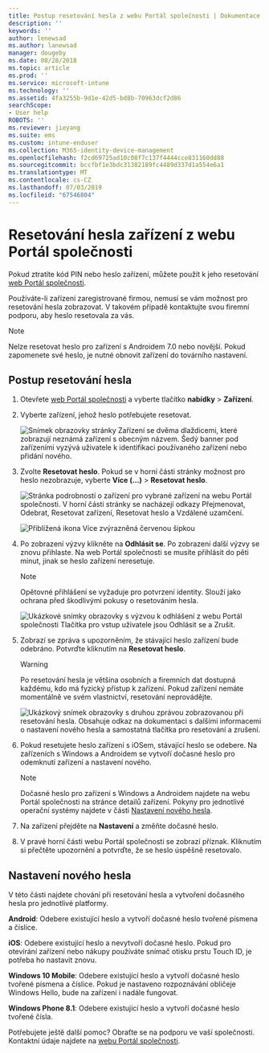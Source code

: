 ```yaml
---
title: Postup resetování hesla z webu Portál společnosti | Dokumentace Microsoftu
description: ''
keywords: ''
author: lenewsad
ms.author: lanewsad
manager: dougeby
ms.date: 08/28/2018
ms.topic: article
ms.prod: ''
ms.service: microsoft-intune
ms.technology: ''
ms.assetid: 4fa3255b-9d1e-42d5-bd8b-70963dcf2d86
searchScope:
- User help
ROBOTS: ''
ms.reviewer: jieyang
ms.suite: ems
ms.custom: intune-enduser
ms.collection: M365-identity-device-management
ms.openlocfilehash: f2cd69725ad10c08f7c137f4444cce831160dd88
ms.sourcegitcommit: bccfbf1e3bdc31382189fc4489d337d1a554e6a1
ms.translationtype: MT
ms.contentlocale: cs-CZ
ms.lasthandoff: 07/03/2019
ms.locfileid: "67546804"
---
```

# <a name="how-to-reset-your-device-passcode-from-the-company-portal-website"></a>Resetování hesla zařízení z webu Portál společnosti

Pokud ztratíte kód PIN nebo heslo zařízení, můžete použít k jeho resetování [web Portál společnosti](https://portal.manage.microsoft.com).  

Používáte-li zařízení zaregistrované firmou, nemusí se vám možnost pro resetování hesla zobrazovat. V takovém případě kontaktujte svou firemní podporu, aby heslo resetovala za vás.

   > [!NOTE]
   > Nelze resetovat heslo pro zařízení s Androidem 7.0 nebo novější. Pokud zapomenete své heslo, je nutné obnovit zařízení do továrního nastavení. 

## <a name="reset-your-passcode"></a>Postup resetování hesla

1. Otevřete [web Portál společnosti](https://portal.manage.microsoft.com) a vyberte tlačítko __nabídky__ > __Zařízení__.  

2. Vyberte zařízení, jehož heslo potřebujete resetovat.  

    ![Snímek obrazovky stránky Zařízení se dvěma dlaždicemi, které zobrazují neznámá zařízení s obecným názvem. Šedý banner pod zařízeními vyzývá uživatele k identifikaci používaného zařízení nebo přidání nového.](./media/rename-reset-device-step2-1808.png) 

3. Zvolte **Resetovat heslo**. Pokud se v horní části stránky možnost pro heslo nezobrazuje, vyberte **Více (…)**  > **Resetovat heslo**.   

   ![Stránka podrobností o zařízení pro vybrané zařízení na webu Portál společnosti. V horní části stránky se nacházejí odkazy Přejmenovat, Odebrat, Resetovat zařízení, Resetovat heslo a Vzdálené uzamčení. ](./media/rename-reset-device-1808.png)   

    ![Přiblížená ikona Více zvýrazněná červenou šipkou](./media/rename-reset-device-step3-more-1808.png)  

4. Po zobrazení výzvy klikněte na **Odhlásit se**. Po zobrazení další výzvy se znovu přihlaste. Na web Portál společnosti se musíte přihlásit do pěti minut, jinak se heslo zařízení neresetuje.  

   > [!NOTE]
   > Opětovné přihlášení se vyžaduje pro potvrzení identity. Slouží jako ochrana před škodlivými pokusy o resetováním hesla.

   ![Ukázkové snímky obrazovky s výzvou k odhlášení z webu Portál společnosti Tlačítka pro vstup uživatele jsou Odhlásit se a Zrušit.](./media/iwp-reset-passcode-popup-1808.png)

5. Zobrazí se zpráva s upozorněním, že stávající heslo zařízení bude odebráno. Potvrďte kliknutím na **Resetovat heslo**.  
    > [!WARNING]
    > Po resetování hesla je většina osobních a firemních dat dostupná každému, kdo má fyzický přístup k zařízení. Pokud zařízení nemáte momentálně ve svém vlastnictví, resetování neprovádějte.  

   ![Ukázkový snímek obrazovky s druhou zprávou zobrazovanou při resetování hesla. Obsahuje odkaz na dokumentaci s dalšími informacemi o nastavení nového hesla a samostatná tlačítka pro resetování a zrušení.](./media/iwp-reset-passcode-popup2-1808.png) 

6. Pokud resetujete heslo zařízení s iOSem, stávající heslo se odebere. Na zařízeních s Windows a Androidem se vytvoří dočasné heslo pro odemknutí zařízení a nastavení nového. 

   > [!NOTE]
   > Dočasné heslo pro zařízení s Windows a Androidem najdete na webu Portál společnosti na stránce detailů zařízení. Pokyny pro jednotlivé operační systémy najdete v části [Nastavení nového hesla](reset-your-passcode-cpwebsite.md#set-up-a-new-passcode).  
   
7. Na zařízení přejděte na **Nastavení** a změňte dočasné heslo. 

8. V pravé horní části webu Portál společnosti se zobrazí příznak. Kliknutím si přečtěte upozornění a potvrďte, že se heslo úspěšně resetovalo.  

## <a name="set-up-a-new-passcode"></a>Nastavení nového hesla  

V této části najdete chování při resetování hesla a vytvoření dočasného hesla pro jednotlivé platformy.  

**Android**: Odebere existující heslo a vytvoří dočasné heslo tvořené písmena a číslice.

**iOS**: Odebere existující heslo a nevytvoří dočasné heslo. Pokud pro otevírání zařízení nebo nákupy používáte snímač otisku prstu Touch ID, je potřeba ho nastavit znovu.  

**Windows 10 Mobile**: Odebere existující heslo a vytvoří dočasné heslo tvořené písmena a číslice. Pokud je nastaveno rozpoznávání obličeje Windows Hello, bude na zařízení i nadále fungovat.

**Windows Phone 8.1**: Odebere existující heslo a vytvoří dočasné heslo tvořené čísla.  

Potřebujete ještě další pomoc? Obraťte se na podporu ve vaší společnosti. Kontaktní údaje najdete na [webu Portál společnosti](https://go.microsoft.com/fwlink/?linkid=2010980).  
